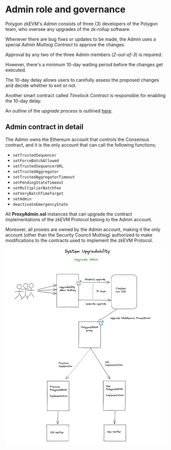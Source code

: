 Admin role and governance
=========================

Polygon zkEVM's *Admin* consists of three (3) developers of the Polygon team, who oversee any upgrades of the zk-rollup software.

Whenever there are bug fixes or updates to be made, the Admin uses a special *Admin Multisig Contract* to approve the changes.

Approval by any two of the three Admin members (*2-out-of-3*) is required.

However, there's a minimum 10-day waiting period before the changes get executed.

The 10-day delay allows users to carefully assess the proposed changes and decide whether to exit or not.

Another smart contract called *Timelock Contract* is responsible for enabling the 10-day delay.

An outline of the *upgrade process* is outlined [here](https://docs.polygon.technology/zkEVM/architecture/protocol/upgrade-process/).



Admin contract in detail
----------------------------------------------------------------------------------------------------------------------------------------------------

The Admin owns the Ethereum account that controls the Consensus contract, and it is the only account that can call the following functions;

-   `setTrustedSequencer`
-   `setForceBatchAllowed`
-   `setTrustedSequencerURL`
-   `setTrustedAggregator`
-   `setTrustedAggregatorTimeout`
-   `setPendingStateTimeout`
-   `setMultiplierBatchFee`
-   `setVeryBatchTimeTarget`
-   `setAdmin`
-   `deactivateEmergencyState`

All **ProxyAdmin.sol** instances that can upgrade the contract implementations of the zkEVM Protocol belong to the Admin account.

Moreover, all proxies are owned by the Admin account, making it the only account (other than the Security Council Multisig) authorized to make modifications to the contracts used to implement the zkEVM Protocol.


![alt text](image.png)


